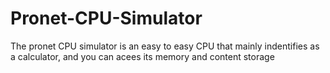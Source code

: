 # Pronet-CPU-Simulator
The pronet CPU simulator is an easy to easy CPU that mainly indentifies as a calculator, and you can acees its memory and content storage
